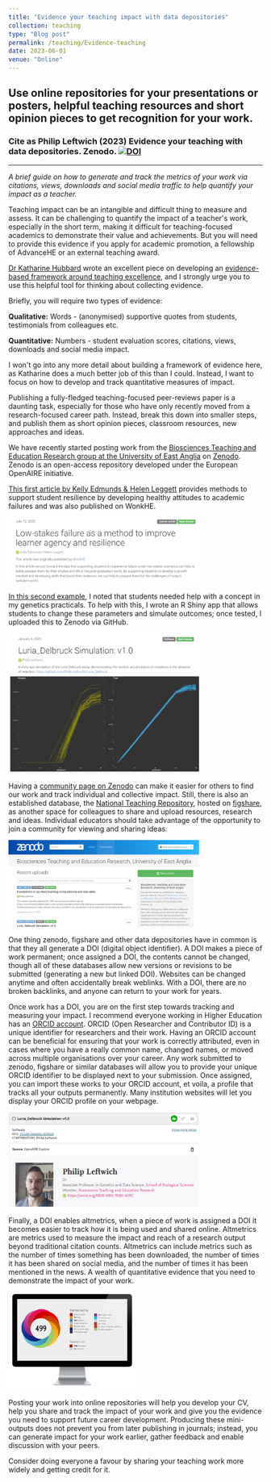 ```yaml
---
title: "Evidence your teaching impact with data depositories"
collection: teaching
type: "Blog post"
permalink: /teaching/Evidence-teaching
date: 2023-06-01
venue: "Online"
---
```



## Use online repositories for your presentations or posters, helpful teaching resources and short opinion pieces to get recognition for your work.

### Cite as Philip Leftwich (2023) Evidence your teaching with data depositories. Zenodo. [![DOI](https://zenodo.org/badge/DOI/10.5281/zenodo.7509737.svg)](https://doi.org/10.5281/zenodo.7509737)
---

*A brief guide on how to generate and track the metrics of your work via citations, views, downloads and social media traffic to help quantify your impact as a teacher.*




Teaching impact can be an intangible and difficult thing to measure and assess. It can be challenging to quantify the impact of a teacher's work, especially in the short term, making it difficult for teaching-focused academics to demonstrate their value and achievements. But you will need to provide this evidence if you apply for academic promotion, a fellowship of AdvanceHE or an external teaching award. 

[Dr Katharine Hubbard](https://katharinehubbard.wordpress.com/) wrote an excellent piece on developing an [evidence-based framework around teaching excellence](https://katharinehubbard.wordpress.com/2021/03/19/evidencing-teaching-excellence-a-framework/), and I strongly urge you to use this helpful tool for thinking about collecting evidence. 



Briefly, you will require two types of evidence:

**Qualitative:**  Words - (anonymised) supportive quotes from students, testimonials from colleagues etc. 

**Quantitative:** Numbers - student evaluation scores, citations, views, downloads and social media impact. 

I won't go into any more detail about building a framework of evidence here, as Katharine does a much better job of this than I could. Instead, I want to focus on how to develop and track quantitative measures of impact. 


Publishing a fully-fledged teaching-focused peer-reviews paper is a daunting task, especially for those who have only recently moved from a research-focused career path. Instead, break this down into smaller steps, and publish them as short opinion pieces, classroom resources, new approaches and ideas. 

We have recently started posting work from the [Biosciences Teaching and Education Research group at the University of East Anglia](https://research-portal.uea.ac.uk/en/organisations/biosciences-teaching-and-education-research) on [Zenodo](https://en.wikipedia.org/wiki/Zenodo). Zenodo is an open-access repository developed under the European OpenAIRE initiative. 

[This first article by Kelly Edmunds & Helen Leggett](https://doi.org/10.5281/zenodo.7508380) provides methods to support student resilience by developing healthy attitudes to academic failures and was also published on WonkHE. 


<img src='/images/low_stakes.png' width="75%"> 


[In this second example](https://doi.org/10.5281/zenodo.7503320), I noted that students needed help with a concept in my genetics practicals. To help with this, I wrote an R Shiny app that allows students to change these parameters and simulate outcomes; once tested, I uploaded this to Zenodo via GitHub.

<img src='/images/LD_assay.png' width="75%"> 


Having a [community page on Zenodo](https://zenodo.org/communities/uea-bio-teaching/?page=1&size=20) can make it easier for others to find our work and track individual and collective impact. Still, there is also an established database, the [National Teaching Repository](https://figshare.edgehill.ac.uk/The_National_Teaching_Repository), hosted on [figshare](https://en.wikipedia.org/wiki/Figshare), as another space for colleagues to share and upload resources, research and ideas. Individual educators should take advantage of the opportunity to join a community for viewing and sharing ideas. 

<img src='/images/community.png' width="75%"> 


One thing zenodo, figshare and other data depositories have in common is that they all generate a DOI (digital object identifier). A DOI makes a piece of work permanent; once assigned a DOI, the contents cannot be changed, though all of these databases allow new versions or revisions to be submitted (generating a new but linked DOI). Websites can be changed anytime and often accidentally break weblinks. With a DOI, there are no broken backlinks, and anyone can return to your work for years. 

Once work has a DOI, you are on the first step towards tracking and measuring your impact. I recommend everyone working in Higher Education has an [ORCID account](https://en.wikipedia.org/wiki/ORCID). ORCID (Open Researcher and Contributor ID) is a unique identifier for researchers and their work. Having an ORCID account can be beneficial for ensuring that your work is correctly attributed, even in cases where you have a really common name, changed names, or moved across multiple organisations over your career. Any work submitted to zenodo, figshare or similar databases will allow you to provide your unique ORCID identifier to be displayed next to your submission. Once assigned, you can import these works to your ORCID account, et voila, a profile that tracks all your outputs permanently. Many institution websites will let you display your ORCID profile on your webpage. 

<img src='/images/orcid_record.png' width="75%"> 

<img src='/images/leftwich_orcid.png' width="75%"> 


Finally, a DOI enables altmetrics, when a piece of work is assigned a DOI it becomes easier to track how it is being used and shared online. Altmetrics are metrics used to measure the impact and reach of a research output beyond traditional citation counts. Altmetrics can include metrics such as the number of times something has been downloaded, the number of times it has been shared on social media, and the number of times it has been mentioned in the news. A wealth of quantitative evidence that you need to demonstrate the impact of your work. 

<img src='/images/badge-screen.png' width="50%"> 

Posting your work into online repositories will help you develop your CV, help you share and track the impact of your work and give you the evidence you need to support future career development. Producing these mini-outputs does not prevent you from later publishing in journals; instead, you can generate impact for your work earlier, gather feedback and enable discussion with your peers.

Consider doing everyone a favour by sharing your teaching work more widely and getting credit for it.  


